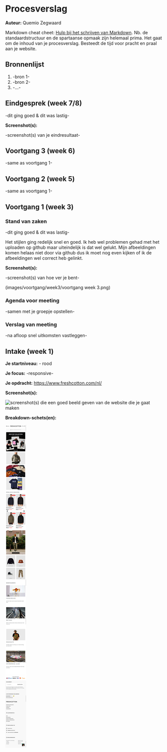 # Procesverslag
**Auteur:** Quemio Zegwaard

Markdown cheat cheet: [Hulp bij het schrijven van Markdown](https://github.com/adam-p/markdown-here/wiki/Markdown-Cheatsheet). Nb. de standaardstructuur en de spartaanse opmaak zijn helemaal prima. Het gaat om de inhoud van je procesverslag. Besteedt de tijd voor pracht en praal aan je website.



## Bronnenlijst
1. -bron 1-
2. -bron 2-
3. -...-



## Eindgesprek (week 7/8)

-dit ging goed & dit was lastig-

**Screenshot(s):**

-screenshot(s) van je eindresultaat-



## Voortgang 3 (week 6)

-same as voortgang 1-



## Voortgang 2 (week 5)

-same as voortgang 1-



## Voortgang 1 (week 3)

### Stand van zaken

-dit ging goed & dit was lastig-

Het stijlen ging redelijk snel en goed. Ik heb wel problemen gehad met het uploaden op github maar uiteindelijk is dat wel gelukt. Mijn afbeeldingen komen helaas niet door via github dus ik moet nog even kijken of ik de afbeeldingen wel correct heb gelinkt.

**Screenshot(s):**

-screenshot(s) van hoe ver je bent-

(images/voortgang/week3/voortgang week 3.png)

### Agenda voor meeting

-samen met je groepje opstellen-

### Verslag van meeting

-na afloop snel uitkomsten vastleggen-



## Intake (week 1)

**Je startniveau:** - rood

**Je focus:** -responsive-

**Je opdracht:** https://www.freshcotton.com/nl/

**Screenshot(s):**

![screenshot(s) die een goed beeld geven van de website die je gaat maken](images/intake/breakdown-schets.png)

**Breakdown-schets(en):**

![-voorlopige breakdownschets(en) van een of beide pagina's van de site die je gaat maken-](images/intake/screenshot.png)
